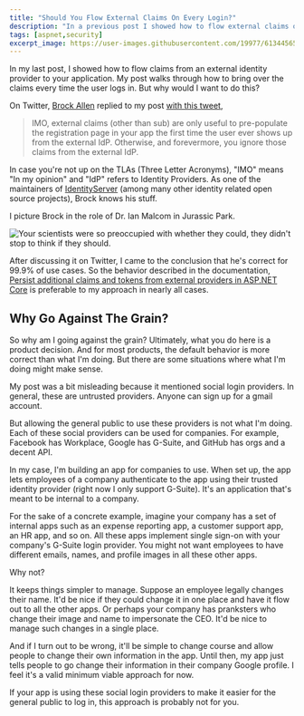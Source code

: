```yaml
---
title: "Should You Flow External Claims On Every Login?"
description: "In a previous post I showed how to flow external claims on every login. In this post I examine whether or not that makes any sense to do at all."
tags: [aspnet,security]
excerpt_image: https://user-images.githubusercontent.com/19977/61344565-8966da00-a806-11e9-9e6c-954a42102b36.png
---
```


In my last post, I showed how to flow claims from an external identity provider to your application. My post walks through how to bring over the claims every time the user logs in. But why would I want to do this?

On Twitter, [Brock Allen](https://brockallen.com/) replied to my post [with this tweet](https://twitter.com/BrockLAllen/status/1151270781181136896),

> IMO, external claims (other than sub) are only useful to pre-populate the registration page in your app the first time the user ever shows up from the external IdP. Otherwise, and forevermore, you ignore those claims from the external IdP.

In case you're not up on the TLAs (Three Letter Acronyms), "IMO" means "In my opinion" and "IdP" refers to Identity Providers. As one of the maintainers of [IdentityServer](https://github.com/IdentityServer/IdentityServer4) (among many other identity related open source projects), Brock knows his stuff.

I picture Brock in the role of Dr. Ian Malcom in Jurassic Park.

![Your scientists were so preoccupied with whether they could, they didn't stop to think if they should.](https://user-images.githubusercontent.com/19977/61344565-8966da00-a806-11e9-9e6c-954a42102b36.png)

After discussing it on Twitter, I came to the conclusion that he's correct for 99.9% of use cases. So the behavior described in the documentation, [Persist additional claims and tokens from external providers in ASP.NET Core](https://docs.microsoft.com/en-us/aspnet/core/security/authentication/social/additional-claims?view=aspnetcore-2.2) is preferable to my approach in nearly all cases.

## Why Go Against The Grain?

So why am I going against the grain? Ultimately, what you do here is a product decision. And for most products, the default behavior is more correct than what I'm doing. But there are some situations where what I'm doing might make sense.

My post was a bit misleading because it mentioned social login providers. In general, these are untrusted providers. Anyone can sign up for a gmail account.

But allowing the general public to use these providers is not what I'm doing. Each of these social providers can be used for companies. For example, Facebook has Workplace, Google has G-Suite, and GitHub has orgs and a decent API.

In my case, I'm building an app for companies to use. When set up, the app lets employees of a company authenticate to the app using their trusted identity provider (right now I only support G-Suite). It's an application that's meant to be internal to a company.

For the sake of a concrete example, imagine your company has a set of internal apps such as an expense reporting app, a customer support app, an HR app, and so on. All these apps implement single sign-on with your company's G-Suite login provider. You might not want employees to have different emails, names, and profile images in all these other apps.

Why not?

It keeps things simpler to manage. Suppose an employee legally changes their name. It'd be nice if they could change it in one place and have it flow out to all the other apps. Or perhaps your company has pranksters who change their image and name to impersonate the CEO. It'd be nice to manage such changes in a single place.

And if I turn out to be wrong, it'll be simple to change course and allow people to change their own information in the app. Until then, my app just tells people to go change their information in their company Google profile. I feel it's a valid minimum viable approach for now.

If your app is using these social login providers to make it easier for the general public to log in, this approach is probably not for you.
